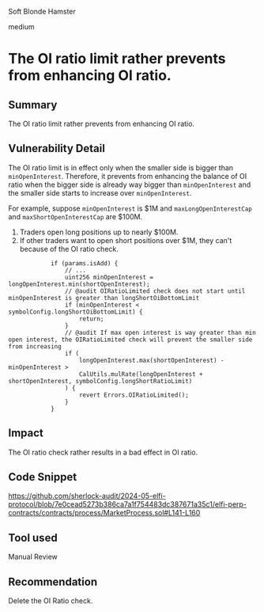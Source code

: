 Soft Blonde Hamster

medium

# The OI ratio limit rather prevents from enhancing OI ratio.

## Summary
The OI ratio limit rather prevents from enhancing OI ratio.

## Vulnerability Detail
The OI ratio limit is in effect only when the smaller side is bigger than `minOpenInterest`.
Therefore, it prevents from enhancing the balance of OI ratio when the bigger side is already way bigger than 
`minOpenInterest` and the smaller side starts to increase over `minOpenInterest`.

For example, suppose `minOpenInterest` is $1M  and `maxLongOpenInterestCap` and `maxShortOpenInterestCap` are $100M.
1. Traders open long positions up to nearly $100M.
2. If other traders want to open short positions over $1M, they can't because of the OI ratio check. 
```solidity
            if (params.isAdd) {
                // ...
                uint256 minOpenInterest = longOpenInterest.min(shortOpenInterest);
                // @audit OIRatioLimited check does not start until minOpenInterest is greater than longShortOiBottomLimit 
                if (minOpenInterest < symbolConfig.longShortOiBottomLimit) {
                    return;
                }
                // @audit If max open interest is way greater than min open interest, the OIRatioLimited check will prevent the smaller side from increasing
                if (
                    longOpenInterest.max(shortOpenInterest) - minOpenInterest >
                    CalUtils.mulRate(longOpenInterest + shortOpenInterest, symbolConfig.longShortRatioLimit)
                ) {
                    revert Errors.OIRatioLimited();
                }
            }
```

## Impact
The OI ratio check rather results in a bad effect in OI ratio.

## Code Snippet
https://github.com/sherlock-audit/2024-05-elfi-protocol/blob/7e0cead5273b386ca7a1f754483dc387671a35c1/elfi-perp-contracts/contracts/process/MarketProcess.sol#L141-L160

## Tool used

Manual Review

## Recommendation
Delete the OI Ratio check.